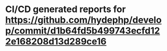 # CI/CD generated reports for https://github.com/hydephp/develop/commit/d1b64fd5b499743ecfd122e168208d13d289ce16
